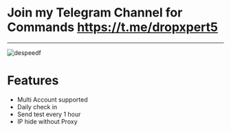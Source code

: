 # Join my Telegram Channel for Commands https://t.me/dropxpert5
***************************************************************

![despeedf](https://github.com/user-attachments/assets/1f779f1f-1cb4-4141-84e8-3b9599835746)

# Features
* Multi Account supported
* Daily check in
* Send test every 1 hour 
* IP hide without Proxy


